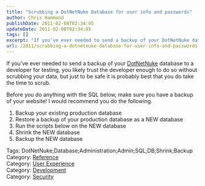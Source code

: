 ```yaml
---
title: "Scrubbing a DotNetNuke Database for user info and passwords"
author: Chris Hammond
publishDate: 2011-02-08T02:34:05
updateDate: 2011-02-08T02:34:05
tags: []
excerpt: "If you’ve ever needed to send a backup of your DotNetNuke database to a developer for testing, you likely trust the developer enough to do so without scrubbing your data, but just to be safe it is probably best that you do take the time to scrub.  Before you do anything with the SQL below, make sure you have a backup of your website! I would recommend you do the following.     Backup your existing production database     Restore a backup of your production database as a NEW database     Run the scripts below on the NEW database     Shrink the NEW database     Backup the NEW database    Tags: DotNetNuke;Database;Administration;Admin;SQL;DB;Shrink;BackupCategory: ReferenceCategory: User ExperienceCategory: DevelopmentCategory: Security"
url: /2011/scrubbing-a-dotnetnuke-database-for-user-info-and-passwords  # Use the generated URL with year
---
```

<p>If you’ve ever needed to send a backup of your <a href="https://www.dotnetnuke.com">DotNetNuke</a> database to a developer for testing, you likely trust the developer enough to do so without scrubbing your data, but just to be safe it is probably best that you do take the time to scrub.</p>  <p>Before you do anything with the SQL below, make sure you have a backup of your website! I would recommend you do the following.</p>  <ol>   <li>Backup your existing production database </li>    <li>Restore a backup of your production database as a NEW database </li>    <li>Run the scripts below on the NEW database </li>    <li>Shrink the NEW database </li>    <li>Backup the NEW database </li> </ol>  <div class="tags">Tags: DotNetNuke;Database;Administration;Admin;SQL;DB;Shrink;Backup</div><div class="category">Category: <a href=https://www.dotnetnuke.com/Resources/Blogs/tabid/825/CatID/6/Default.aspx>Reference</a></div><div class="category">Category: <a href=https://www.dotnetnuke.com/Resources/Blogs/tabid/825/CatID/2/Default.aspx>User Experience</a></div><div class="category">Category: <a href=https://www.dotnetnuke.com/Resources/Blogs/tabid/825/CatID/9/Default.aspx>Development</a></div><div class="category">Category: <a href=https://www.dotnetnuke.com/Resources/Blogs/tabid/825/CatID/10/Default.aspx>Security</a></div><img src="https://feeds.feedburner.com/~r/dnndaily/~4/g1JbtBtt5rg" height="1" width="1"/>

